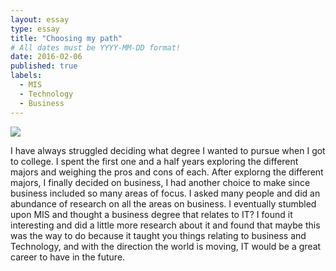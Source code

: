 ```yaml
---
layout: essay
type: essay
title: "Choosing my path"
# All dates must be YYYY-MM-DD format!
date: 2016-02-06
published: true
labels:
  - MIS
  - Technology
  - Business
---
```


<img width="" class="" src=".">

I have always struggled deciding what degree I wanted to pursue when I got to college. I spent the first one and a half years exploring the different majors and weighing the pros and cons of each. After explorng the different majors, I finally decided on business, I had another choice to make since business included so many areas of focus. I asked many people and did an abundance of research on all the areas on business. I eventually stumbled upon MIS and thought a business degree that relates to IT? I found it interesting and did a little more research about it and found that maybe this was the way to do because it taught you things relating to business and Technology, and with the direction the world is moving, IT would be a great career to have in the future. 



